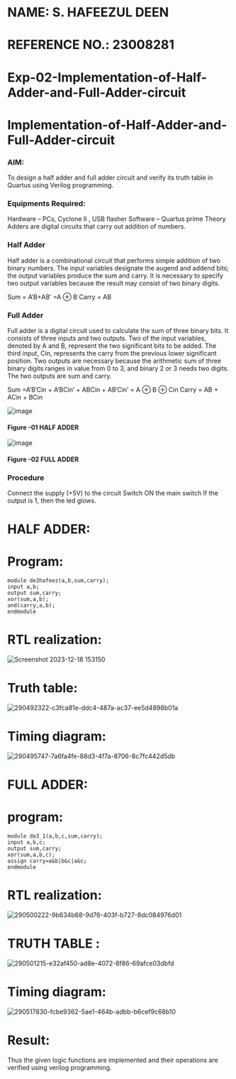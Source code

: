 # NAME: S. HAFEEZUL DEEN
# REFERENCE NO.: 23008281
# Exp-02-Implementation-of-Half-Adder-and-Full-Adder-circuit

# Implementation-of-Half-Adder-and-Full-Adder-circuit
### AIM:
To design a half adder and full adder circuit and verify its truth table in Quartus using Verilog programming.

### Equipments Required:
Hardware – PCs, Cyclone II , USB flasher
Software – Quartus prime
Theory
Adders are digital circuits that carry out addition of numbers.

### Half Adder
Half adder is a combinational circuit that performs simple addition of two binary numbers. The input variables designate the augend and addend bits; the output variables produce the sum and carry. It is necessary to specify two output variables because the result may consist of two binary digits.

Sum = A’B+AB’ =A ⊕ B Carry = AB

### Full Adder
Full adder is a digital circuit used to calculate the sum of three binary bits. It consists of three inputs and two outputs. Two of the input variables, denoted by A and B, represent the two significant bits to be added. The third input, Cin, represents the carry from the previous lower significant position. Two outputs are necessary because the arithmetic sum of three binary digits ranges in value from 0 to 3, and binary 2 or 3 needs two digits. The two outputs are sum and carry.

Sum =A’B’Cin + A’BCin’ + ABCin + AB’Cin’ = A ⊕ B ⊕ Cin Carry = AB + ACin + BCin

 ![image](https://user-images.githubusercontent.com/36288975/163552156-a13e5a56-c638-4110-97d9-8896907c8d25.png)

#### Figure -01 HALF ADDER 


![image](https://user-images.githubusercontent.com/36288975/163552057-b3547877-6d07-45b4-b7e0-bcfebfad9e1d.png)

#### Figure -02 FULL ADDER 

### Procedure

Connect the supply (+5V) to the circuit
Switch ON the main switch
If the output is 1, then the led glows.
### 

# HALF ADDER:
# Program:
```
module de3hafeez(a,b,sum,carry);
input a,b;
output sum,carry;
xor(sum,a,b);
and(carry,a,b);
endmodule 
```
# RTL realization:
![Screenshot 2023-12-18 153150](https://github.com/Hafeezuldeen/Exp-02-Implementation-of-Half-Adder-and-Full-Adder-circuit/assets/144979314/9aca016b-7128-4d2e-a901-ddaac9a35bec)
# Truth table:
![290492322-c3fca81e-ddc4-487a-ac37-ee5d4898b01a](https://github.com/Hafeezuldeen/Exp-02-Implementation-of-Half-Adder-and-Full-Adder-circuit/assets/144979314/11615dbf-2ba8-4e05-9fd9-334496a9e29f)
# Timing diagram:
![290495747-7a6fa4fe-88d3-4f7a-8706-8c7fc442d5db](https://github.com/Hafeezuldeen/Exp-02-Implementation-of-Half-Adder-and-Full-Adder-circuit/assets/144979314/99b728ac-2283-46ac-9177-ea99c810fa18)


# FULL ADDER:
# program:
```
module de3_1(a,b,c,sum,carry);
input a,b,c;
output sum,carry;
xor(sum,a,b,c);
assign carry=a&b|b&c|a&c;
endmodule
```
# RTL realization:
![290500222-9b634b68-9d76-403f-b727-8dc084976d01](https://github.com/Hafeezuldeen/Exp-02-Implementation-of-Half-Adder-and-Full-Adder-circuit/assets/144979314/02586837-ef74-4e96-a02d-4600a635b24b)
# TRUTH TABLE :
![290501215-e32af450-ad8e-4072-8f86-69afce03dbfd](https://github.com/Hafeezuldeen/Exp-02-Implementation-of-Half-Adder-and-Full-Adder-circuit/assets/144979314/6f9b5471-6948-4c7f-9864-9075adaf1c7b)
# Timing diagram:
![290517830-fcbe9362-5ae1-464b-adbb-b6cef9c68b10](https://github.com/Hafeezuldeen/Exp-02-Implementation-of-Half-Adder-and-Full-Adder-circuit/assets/144979314/7c3a3c8d-f5d9-43ee-adb5-5b9ce2561be2)

# Result: 
Thus the given logic functions are implemented and their operations are verified using verilog programming.
